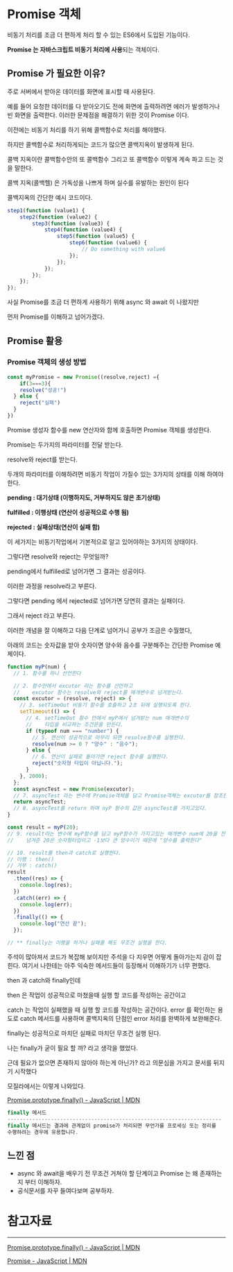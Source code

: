 # Promise 객체

비동기 처리를 조금 더 편하게 처리 할 수 있는 ES6에서 도입된 기능이다.

**Promise 는 자바스크립트 비동기 처리에 사용**되는 객체이다.

## Promise 가 필요한 이유?

주로 서버에서 받아온 데이터를 화면에 표시할 때 사용된다.

예를 들어 요청한 데이터를 다 받아오기도 전에 화면에 출력하려면 에러가 발생하거나 빈 화면을 출력한다. 이러한 문제점을 해결하기 위한 것이 Promise 이다. 

이전에는 비동기 처리를 하기 위해 콜백함수로 처리를 해야했다.

하지만 콜백함수로 처리하게되는 코드가 많으면 콜백지옥이 발생하게 된다.

콜백 지옥이란 콜백함수안의 또 콜백함수 그리고 또 콜백함수 이렇게 계속 파고 드는 것을 말한다.

콜백 지옥(콜백헬) 은 가독성을 나쁘게 하며 실수를 유발하는 원인이 된다

콜백지옥의 간단한 예시 코드이다.

```jsx
step1(function (value1) {
    step2(function (value2) {
        step3(function (value3) {
            step4(function (value4) {
                step5(function (value5) {
                    step6(function (value6) {
                        // Do something with value6
                    });
                });
            });
        });
    });
});
```

사실 Promise를 조금 더 편하게 사용하기 위해 async 와 await 이 나왔지만

먼저 Promise를 이해하고 넘어가겠다.

## Promise 활용

### Promise 객체의 생성 방법

```jsx
const myPromise = new Promise((resolve,reject) ={
	if(3===3){
    resolve("성공!")
  } else {
    reject("실패")
  }
})
```

Promise 생성자 함수를 new 연산자와 함께 호출하면 Promise 객체를 생성한다.

Promise는 두가지의 파라미터를 전달 받는다.

resolve와 reject를 받는다.

두개의 파라미터를 이해하려면 비동기 작업이 가질수 있는 3가지의 상태를 이해 하여야 한다.

**pending : 대기상태 (이행하지도, 거부하지도 않은 초기상태)**

**fulfilled : 이행상태 (연산이 성공적으로 수행 됨)**

**rejected : 실패상태(연산이 실패 함)**

이 세가지는 비동기작업에서 기본적으로 알고 있어야하는 3가지의 상태이다.

그렇다면 resolve와 reject는 무엇일까?

pending에서 fulfilled로 넘어가면 그 결과는 성공이다.

이러한 과정을 resolve라고 부른다.

그렇다면 pending 에서 rejected로 넘어가면 당연히 결과는 실패이다.

그래서 reject 라고 부른다.

이러한 개념을 잘 이해하고 다음 단계로 넘어가니 공부가 조금은 수월했다,

아래의 코드는 숫자값을 받아 숫자이면 양수와 음수를 구분해주는 간단한 Promise 예제이다.

```jsx
function myP(num) {
  // 1. 함수를 하나 선언한다

  // 2. 함수안에서 excutor 라는 함수를 선언하고
  //    excutor 함수는 resolve와 reject를 매개변수로 넘겨받는다.
  const excutor = (resolve, reject) => {
    // 3. setTimeOut 비동기 함수를 호출하고 2초 뒤에 실행되도록 한다.
    setTimeout(() => {
      // 4. setTimeOut 함수 안에서 myP에서 넘겨받는 num 매개변수의
      //    타입을 비교하는 조건문을 만든다.
      if (typeof num === "number") {
        // 5. 연산이 성공적으로 마무리 되면 resolve함수를 실행한다.
        resolve(num >= 0 ? "양수" : "음수");
      } else {
        // 6. 연산이 실패로 돌아가면 reject 함수를 실행한다.
        reject("숫자형 타입이 아닙니다.");
      }
    }, 2000);
  };
  const asyncTest = new Promise(excutor);
  // 7. asyncTest 라는 변수에 Promise객체를 담고 Promise객체는 excutor를 참조한다.
  return asyncTest;
  // 8. asyncTest를 return 하며 nyP 함수의 값은 asyncTest를 가지고있다.
}

const result = myP(20);
// 9. result라는 변수에 myP함수를 담고 myP함수가 가지고있는 매개변수 num에 20을 전달한다
//    넘겨준 20은 숫자형타입이고 -1보다 큰 양수이기 때문에 "양수를 출력한다"

// 10. result를 then과 catch로 실행한다.
// 이행 : then()
// 거부 : catch()
result
  .then((res) => {
    console.log(res);
  })
  .catch((err) => {
    console.log(err);
  })
  .finally(() => {
    console.log("연산 끝");
  });

// ** finally는 이행을 하거나 실패를 해도 무조건 실행을 한다.
```

주석이 많아져서 코드가 복잡해 보이지만 주석을 다 지우면 어떻게 돌아가는지 감이 잡힌다.
여기서 나한테는 아주 익숙한 메서드들이 등장해서 이해하기가 너무 편했다.

then 과 catch와 finally인데

then 은 작업이 성공적으로 마쳤을때 실행 할 코드를 작성하는 공간이고

catch 는 작업이 실패했을 때 실행 할 코드를 작성하는 공간이다.
error 를 확인하는 용도로 catch 메서드를 사용하며 콜백지옥의 단점인 error 처리를 완벽하게 보완해준다.

finally는 성공적으로 마치던 실패로 마치던 무조건 실행 된다.

나는 finally가 굳이 필요 할 까? 라고 생각을 했었다.

근데 필요가 없으면 존재하지 않아야 하는게 아닌가? 라고 의문심을 가지고 문서를 뒤지기 시작했다

모질라에서는 이렇게 나와있다.

[Promise.prototype.finally() - JavaScript | MDN](https://developer.mozilla.org/ko/docs/Web/JavaScript/Reference/Global_Objects/Promise/finally)

```jsx
finally 메서드
---------------------------------------------------------------------
finally 메서드는 결과에 관계없이 promise가 처리되면 무언가를 프로세싱 또는 정리를
수행하려는 경우에 유용합니다.
```

## 느낀 점

- async 와 await을 배우기 전 무조건 거쳐야 할 단계이고 Promise 는 왜 존재하는지 부터 이해하자.
- 공식문서를 자꾸 들여다보며 공부하자.

# 참고자료

---

[Promise.prototype.finally() - JavaScript | MDN](https://developer.mozilla.org/ko/docs/Web/JavaScript/Reference/Global_Objects/Promise/finally)

[Promise - JavaScript | MDN](https://developer.mozilla.org/ko/docs/Web/JavaScript/Reference/Global_Objects/Promise)